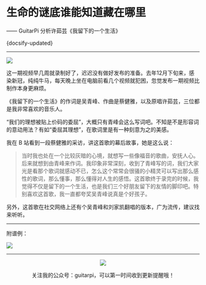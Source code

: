 # 生命的谜底谁能知道藏在哪里

—— GuitarPi 分析许茹芸《我留下的一个生活》

{docsify-updated}

---

[![](https://pic.imgdb.cn/item/63b58687be43e0d30e7296f4.png)](https://www.bilibili.com/video/BV1pG4y137s4)

这一期视频早几周就录制好了，迟迟没有做好发布的准备。去年12月下旬来，感染新冠，纯纯牛马，每天晚上坐在电脑前看几个视频就犯困，忽觉发布一期视频比制作本身更麻烦。

《我留下的一个生活》的作词是吴青峰、作曲是蔡健雅，以及原唱许茹芸，三位都是我非常喜欢的音乐人。

“我们的理想被贴上价码的委屈”，大概只有青峰会这么写词吧。不知是不是形容词的意动用法？有如“委屈其理想”，在歌词里是有一种刻意为之的美感。

我在 B 站看到一段蔡健雅的采访，讲这首歌的幕后故事，她是这么说：

> 当时我也处在一个比较灰暗的心境，就想写一些像福音的歌曲，安抚人心。后来就想到由青峰来作词。我印象非常深刻，收到了青峰写的词，我们大家光是看那个歌词就感动不已，怎么这个常常会很骚的小精灵可以写出那么感性的歌词，那么懂事，那么懂得对人生的感悟。这首歌终于录完的时候，我觉得不仅是留下的一个生活，也是我们三个好朋友留下的友情的脚印吧。特别喜欢这首歌，我一直都夸奖吴青峰说真是个好孩子。

另外，这首歌在社交网络上还有个吴青峰和刘家凯翻唱的版本，广为流传，建议找来听听。

---
附谱例：

![](https://pic.imgdb.cn/item/63a91b5c08b68301635c6d46.png)

---

<center>
<img src="https://ae01.alicdn.com/kf/H9895f02fc19d4932af71c0593d2e356d0.jpg"/>

关注我的公众号：guitarpi，可以第一时间收到更新提醒哦！
</center>
